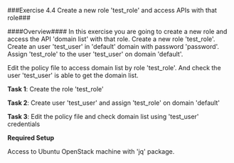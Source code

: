 ###Exercise 4.4 Create a new role 'test_role' and access APIs with that role###

####Overview####
In this exercise you are going to create a new role and access the API 'domain list' with that role.
Create a new role 'test_role'. Create an user 'test_user' in 'default' domain with password 'password'. Assign 'test_role' to the user 'test_user' on domain 'default'.

Edit the policy file to access domain list by role 'test_role'. And check the user 'test_user' is able to get the domain list.

**Task 1**: Create the role 'test_role'

**Task 2**: Create user 'test_user' and assign 'test_role' on domain 'default'

**Task 3**: Edit the policy file and check domain list using 'test_user' credentials


**Required Setup**

Access to Ubuntu OpenStack machine with 'jq' package.
